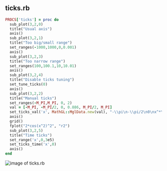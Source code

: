 
## ticks.rb

```ruby
PROCS['ticks'] = proc do
  sub_plot(3,2,0)
  title("Usual axis")
  axis()
  sub_plot(3,2,1)
  title("Too big/small range")
  set_ranges(-1000,1000,0,0.001)
  axis()
  sub_plot(3,2,3)
  title("Too narrow range")
  set_ranges(100,100.1,10,10.01)
  axis()
  sub_plot(3,2,4)
  title("Disable ticks tuning")
  set_tune_ticks(0)
  axis()
  sub_plot(3,2,2)
  title("Manual ticks")
  set_ranges(-M_PI,M_PI, 0, 2)
  val = [-M_PI, -M_PI/2, 0, 0.886, M_PI/2, M_PI]
  set_ticks_val('x', MathGL::MglData.new(val), "-\\pi\n-\\pi/2\n0\nx^*\n\\pi/2\n\\pi")
  axis()
  grid()
  fplot("2*cos(x^2)^2", "r2")
  sub_plot(3,2,5)
  title("Time ticks")
  set_range('x',0,3e5)
  set_ticks_time('x',0)
  axis()
end


```
![image of ticks.rb](https://raw.github.com/masa16/ruby-mathgl-sample/master/samples/ticks/ticks.png)
